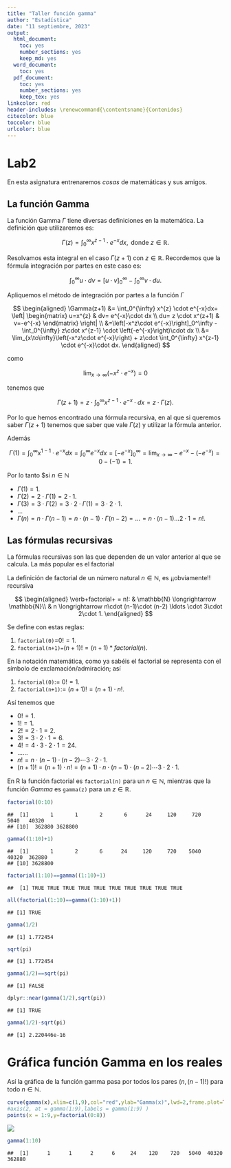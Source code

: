 ```yaml
---
title: "Taller función gamma"
author: "Estadística"
date: "11 septiembre, 2023"
output:
  html_document: 
    toc: yes
    number_sections: yes
    keep_md: yes
  word_document:
    toc: yes
  pdf_document: 
    toc: yes
    number_sections: yes
    keep_tex: yes
linkcolor: red
header-includes: \renewcommand{\contentsname}{Contenidos}
citecolor: blue
toccolor: blue
urlcolor: blue 
---
```





# Lab2

En esta asignatura entrenaremos *cosas* de matemáticas y sus amigos.

## La función Gamma

La función Gamma $\Gamma$ tiene diversas definiciones en la matemática.
La definición que utilizaremos es:

$$ \Gamma(z)= \int_0^{\infty} x^{z-1} \cdot e^{-x}  dx, \mbox{ donde } z\in \mathbb{R}.$$



Resolvamos esta integral en el caso    $\Gamma(z+1)$ con  $z\in \mathbb{R}$. Recordemos que  la fórmula integración por partes en este caso es:


$$\int_{0}^{\infty} u \cdot d v =\left[u\cdot v \right]_0^\infty-\int_0^{\infty} v \cdot du.$$

Apliquemos el método de integración por partes a la función $\Gamma$

$$
\begin{aligned}
\Gamma(z+1) &=  \int_0^{\infty} x^{z} \cdot e^{-x}dx= 
\left|
\begin{matrix} u=x^{z}  & dv= e^{-x}\cdot  dx 
\\ du= z \cdot x^(z+1)  & v=-e^{-x} 
\end{matrix}
\right|
\\
&=\left[-x^z\cdot e^{-x}\right]_0^\infty
-\int_0^{\infty} z\cdot x^{z-1} \cdot \left(-e^{-x}\right)\cdot  dx
\\
&=
\lim_{x\to\infty}\left(-x^z\cdot e^{-x}\right)
+
z\cdot \int_0^{\infty} x^{z-1} \cdot e^{-x}\cdot dx.
\end{aligned}
$$

como

$$\lim_{x\to\infty}\left(-x^z\cdot e^{-x}\right)=0$$

tenemos que 

$$\Gamma(z+1)= 
z\cdot \int_0^{\infty} x^{z-1} \cdot e^{-x}\cdot  dx=z\cdot \Gamma(z).
$$

Por lo que hemos encontrado una fórmula recursiva, en al que si queremos saber $\Gamma(z+1)$ tenemos que  saber que vale $\Gamma(z)$ y utilizar la fórmula anterior.

Además 

$$\Gamma(1)=\int_0^{\infty} x^{1-1} \cdot e^{-x}  dx=\int_0^{\infty}  e^{-x}  dx=
\left[-e^{-x}\right]_{0}^{\infty}=\lim_{x\to \infty} -e^{-x}- \left( -e^{-x}\right)=0-(-1)=1.$$


Por lo tanto $si $n\in\mathbb{N}$

* $\Gamma(1)=1.$
* $\Gamma(2)=2 \cdot \Gamma(1)=2\cdot 1.$
* $\Gamma(3)= 3 \cdot\Gamma(2)= 3 \cdot 2 \cdot \Gamma(1)= 3\cdot 2 \cdot 1.$
* $\ldots$
* $\Gamma(n)= n \cdot\Gamma(n-1)= n \cdot (n-1) \cdot \Gamma(n-2)=\ldots=n\cdot (n-1)\ldots 2\cdot 1=n!.$



## Las fórmulas recursivas


La fórmulas recursivas son las que dependen de un valor anterior al que se calcula. La más popular es el factorial



La definición de factorial de un  número natural $n\in\mathbb{N}$,  es ¡¡obviamente!! recursiva

$$
\begin{aligned}
\verb+factorial+ = n!: & \mathbb{N} \longrightarrow  \mathbb{N}\\
& n \longrightarrow  n\cdot (n-1)\cdot (n-2) \ldots \cdot 3\cdot 2\cdot 1.
\end{aligned}
$$

Se define con estas reglas:


1. `factorial(0)`=$0!=1$. 
2. `factorial(n+1)=`$(n+1)!=(n+1)*factorial(n).$


En la notación matemática, como ya sabéis el factorial se representa con  el símbolo de exclamación/admiración; así 


1. `factorial(0)`:= $0!=1$.
2. `factorial(n+1)`:= $(n+1)!=(n+1)\cdot n!$.


Así tenemos que 

* $0!=1.$
* $1!=1.$
* $2!= 2\cdot 1= 2.$
* $3!=3\cdot 2\cdot 1= 6.$
* $4!=4\cdot 3\cdot 2\cdot 1 =24.$
* $\ldots \ldots$
* $n!= n\cdot (n-1) \cdot (n-2) \cdots 3\cdot 2\cdot 1.$
* $(n+1)!=  (n+1)\cdot n!= (n+1)\cdot n\cdot (n-1) \cdot (n-2) \cdots 3\cdot 2\cdot 1.$



En R la función factorial es `factorial(n)` para un $n\in\mathbb{N}$, mientras que  la función $Gamma$ es `gamma(z)` para un $z\in\mathbb{R}$.



```r
factorial(0:10)
```

```
##  [1]       1       1       2       6      24     120     720    5040   40320
## [10]  362880 3628800
```

```r
gamma((1:10)+1)
```

```
##  [1]       1       2       6      24     120     720    5040   40320  362880
## [10] 3628800
```

```r
factorial(1:10)==gamma((1:10)+1)
```

```
##  [1] TRUE TRUE TRUE TRUE TRUE TRUE TRUE TRUE TRUE TRUE
```

```r
all(factorial(1:10)==gamma((1:10)+1))
```

```
## [1] TRUE
```

```r
gamma(1/2)
```

```
## [1] 1.772454
```

```r
sqrt(pi)
```

```
## [1] 1.772454
```

```r
gamma(1/2)==sqrt(pi)
```

```
## [1] FALSE
```

```r
dplyr::near(gamma(1/2),sqrt(pi))
```

```
## [1] TRUE
```

```r
gamma(1/2)-sqrt(pi)
```

```
## [1] 2.220446e-16
```




# Gráfica función Gamma en los reales


Así la gráfica de la función gamma pasa por todos los pares $(n,(n-1)!)$ para todo $n \in \mathbb{N}.$


```r
curve(gamma(x),xlim=c(1,9),col="red",ylab="Gamma(x)",lwd=2,frame.plot=TRUE,main="Función Gamma")
#axis(2, at = gamma(1:9),labels = gamma(1:9) )
points(x = 1:9,y=factorial(0:8))
```

![](gamma_files/figure-html/unnamed-chunk-2-1.png)<!-- -->

```r
gamma(1:10)
```

```
##  [1]      1      1      2      6     24    120    720   5040  40320 362880
```

















